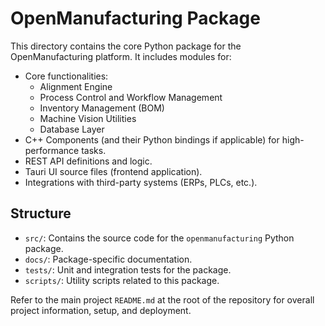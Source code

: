 # OpenManufacturing Package

This directory contains the core Python package for the OpenManufacturing platform. It includes modules for:

- Core functionalities:
    - Alignment Engine
    - Process Control and Workflow Management
    - Inventory Management (BOM)
    - Machine Vision Utilities
    - Database Layer
- C++ Components (and their Python bindings if applicable) for high-performance tasks.
- REST API definitions and logic.
- Tauri UI source files (frontend application).
- Integrations with third-party systems (ERPs, PLCs, etc.).

## Structure

- `src/`: Contains the source code for the `openmanufacturing` Python package.
- `docs/`: Package-specific documentation.
- `tests/`: Unit and integration tests for the package.
- `scripts/`: Utility scripts related to this package.

Refer to the main project `README.md` at the root of the repository for overall project information, setup, and deployment.
